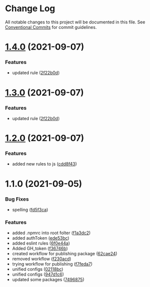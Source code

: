 # Change Log

All notable changes to this project will be documented in this file.
See [Conventional Commits](https://conventionalcommits.org) for commit guidelines.

# [1.4.0](https://github.com/Douglasblnk/eslint-config/compare/v1.2.0...v1.4.0) (2021-09-07)


### Features

* updated rule ([2f22b0d](https://github.com/Douglasblnk/eslint-config/commit/2f22b0d4e47de7e6e1531307c3e3400377bdc348))






# [1.3.0](https://github.com/Douglasblnk/eslint-config/compare/v1.2.0...v1.3.0) (2021-09-07)


### Features

* updated rule ([2f22b0d](https://github.com/Douglasblnk/eslint-config/commit/2f22b0d4e47de7e6e1531307c3e3400377bdc348))





# [1.2.0](https://github.com/Douglasblnk/eslint-config/compare/v1.1.0...v1.2.0) (2021-09-07)


### Features

* added new rules to js ([cdd8f43](https://github.com/Douglasblnk/eslint-config/commit/cdd8f43eebabbadbc31e300d14eda02db968509a))





# 1.1.0 (2021-09-05)


### Bug Fixes

* spelling ([fd5f3ca](https://github.com/Douglasblnk/eslint-config/commit/fd5f3cadbfb21b80abb8fcefe3a9246bb65be576))


### Features

* added .npmrc into root folter ([f1a3dc2](https://github.com/Douglasblnk/eslint-config/commit/f1a3dc2aa4ccfa8f9905cc5125fe4d3730845a32))
* added authToken ([ede53bc](https://github.com/Douglasblnk/eslint-config/commit/ede53bcdb650e7bdca54c80494bd62a84f416a99))
* added eslint rules ([6f0e44a](https://github.com/Douglasblnk/eslint-config/commit/6f0e44ab2d22a01828c4ce435cf8d9d6ead9f8a2))
* Added GH_token ([f36746b](https://github.com/Douglasblnk/eslint-config/commit/f36746b5843c049fc2fcd7cf025639117c8ca7ac))
* created workflow for publishing package ([62cae24](https://github.com/Douglasblnk/eslint-config/commit/62cae2458555331ebe4a349a2fe8df379487cec5))
* removed workflow ([f230acd](https://github.com/Douglasblnk/eslint-config/commit/f230acdbf3ef107a86022c2784af4c4f34ff01f2))
* trying workflow for publishing ([f7feda7](https://github.com/Douglasblnk/eslint-config/commit/f7feda752b820fa26c123fb62347e4f6d187870b))
* unified configs ([02118bc](https://github.com/Douglasblnk/eslint-config/commit/02118bcf54df48e87ed24043f6f0a886d23585c1))
* unified configs ([947d1c6](https://github.com/Douglasblnk/eslint-config/commit/947d1c6eee9da26951780078c74de1b8fda2a55b))
* updated some packages ([7496875](https://github.com/Douglasblnk/eslint-config/commit/749687568664de89cce9dcd31f60f3dba9af1040))
